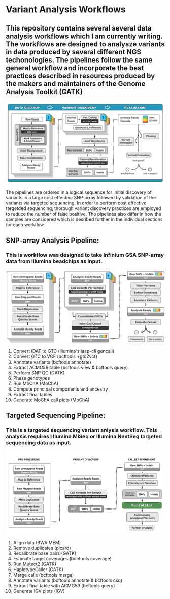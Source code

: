 # Variant Analysis Workflows
## This repository contains several several data analysis workflows which I am currently writing. The workflows are designed to analysze variants in data produced by several different NGS techonologies. The pipelines follow the same general workflow and incorporate the best practices described in resources produced by the makers and maintainers of the Genome Analysis Toolkit (GATK)

![GATK's Best Practices Workflow for DNA-Seq Variant Calling](/Pipeline-Overview-and-Related-Resources/Pipeline-Images/DNA-Seq-variant-calling-pipeline.png)

The pipelines are ordered in a logical sequence for initial discovery of variants in a large cost effective SNP-array followed by validation of the variants via targeted sequencing. In order to perform cost effective targetded sequencing, thorough variant discovery practices are employed to reduce the number of false positive. The pipelines also differ in how the samples are considered which is desribed further in the individual sections for each workflow.

## SNP-array Analysis Pipeline:
### This is workflow was designed to take Infinium GSA SNP-array data from Illumina beadchips as input.

![GATK's Germline Variant Discovery for Analysis of a Cohort of Samples](/Pipeline-Overview-and-Related-Resources/Pipeline-Images/Germline_Cohort_Variant_Discovery.png)

1) Convert IDAT to GTC (Illumina's iaap-cli gencall)
2) Convert GTC to VCF (bcftools +gtc2vcf)
3) Annotate variants (bcftools annotate)
4) Extract ACMG59 table (bcftools view & bcftools query)
5) Perform SNP QC (GATK)
6) Phase genotypes 
7) Run MoChA (MoChA)
8) Compute principal components and ancestry
9) Extract final tables
10) Generate MoChA call plots (MoChA)

## Targeted Sequencing Pipeline:
### This is a targeted sequencing variant anlysis workflow. This analysis requires I llumina MiSeq or Illumina NextSeq targeted sequencing data as input.

![GATK's Germline Variant Discovery for Analysis of Individuals Samples](/Pipeline-Overview-and-Related-Resources/Pipeline-Images/Germline_Single_Sample_Variant_Discovery.png)

1) Align data (BWA MEM)
2) Remove duplicates (picard)
3) Recalibrate base pairs (GATK)
4) Estimate target coverages (bdetools coverage)
5) Run Mutect2 (GATK)
6) HaplotypeCaller (GATK)
7) Merge calls (bcftools merge)
8) Annotate variants (bcftools annotate & bcftools csq)
9) Extract final table with ACMG59 (bcftools query)
9) Generate IGV plots (IGV)
